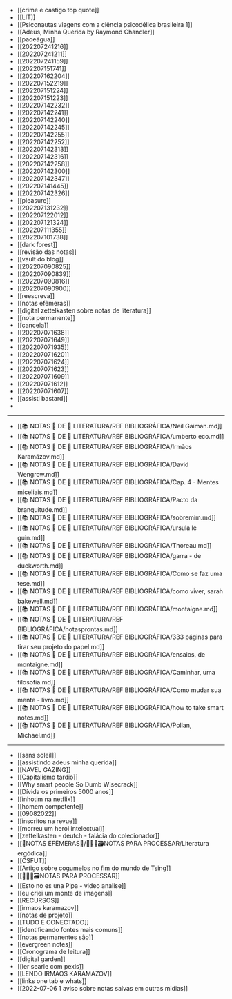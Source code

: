 - [[crime e castigo top quote]]
- [[LIT]]
- [[Psiconautas viagens com a ciência psicodélica brasileira 1]]
- [[Adeus, Minha Querida by Raymond Chandler]]
- [[paoeágua]]
- [[202207241216]]
- [[202207241211]]
- [[202207241159]]
- [[202207151741]]
- [[202207162204]]
- [[202207152219]]
- [[202207151224]]
- [[202207151223]]
- [[202207142232]]
- [[202207142241]]
- [[202207142240]]
- [[202207142245]]
- [[202207142255]]
- [[202207142252]]
- [[202207142313]]
- [[202207142316]]
- [[202207142258]]
- [[202207142300]]
- [[202207142347]]
- [[202207141445]]
- [[202207142326]]
- [[pleasure]]
- [[202207131232]]
- [[202207122012]]
- [[202207121324]]
- [[202207111355]]
- [[202207101738]]
- [[dark forest]]
- [[revisão das notas]]
- [[vault do blog]]
- [[202207090825]]
- [[202207090839]]
- [[202207090816]]
- [[202207090900]]
- [[reescreva]]
- [[notas efêmeras]]
- [[digital zettelkasten sobre notas de literatura]]
- [[nota permanente]]
- [[cancela]]
- [[202207071638]]
- [[202207071649]]
- [[202207071935]]
- [[202207071620]]
- [[202207071624]]
- [[202207071623]]
- [[202207071609]]
- [[202207071612]]
- [[202207071607]]
- [[assisti bastard]]
- 
---

- [[📚 NOTAS 📖 DE 📘 LITERATURA/REF BIBLIOGRÁFICA/Neil Gaiman.md]]
- [[📚 NOTAS 📖 DE 📘 LITERATURA/REF BIBLIOGRÁFICA/umberto eco.md]]
- [[📚 NOTAS 📖 DE 📘 LITERATURA/REF BIBLIOGRÁFICA/Irmãos Karamázov.md]]
- [[📚 NOTAS 📖 DE 📘 LITERATURA/REF BIBLIOGRÁFICA/David Wengrow.md]]
- [[📚 NOTAS 📖 DE 📘 LITERATURA/REF BIBLIOGRÁFICA/Cap. 4 - Mentes miceliais.md]]
- [[📚 NOTAS 📖 DE 📘 LITERATURA/REF BIBLIOGRÁFICA/Pacto da branquitude.md]]
- [[📚 NOTAS 📖 DE 📘 LITERATURA/REF BIBLIOGRÁFICA/sobremim.md]]
- [[📚 NOTAS 📖 DE 📘 LITERATURA/REF BIBLIOGRÁFICA/ursula le guin.md]]
- [[📚 NOTAS 📖 DE 📘 LITERATURA/REF BIBLIOGRÁFICA/Thoreau.md]]
- [[📚 NOTAS 📖 DE 📘 LITERATURA/REF BIBLIOGRÁFICA/garra - de duckworth.md]]
- [[📚 NOTAS 📖 DE 📘 LITERATURA/REF BIBLIOGRÁFICA/Como se faz uma tese.md]]
- [[📚 NOTAS 📖 DE 📘 LITERATURA/REF BIBLIOGRÁFICA/como viver, sarah bakewell.md]]
- [[📚 NOTAS 📖 DE 📘 LITERATURA/REF BIBLIOGRÁFICA/montaigne.md]]
- [[📚 NOTAS 📖 DE 📘 LITERATURA/REF BIBLIOGRÁFICA/notasprontas.md]]
- [[📚 NOTAS 📖 DE 📘 LITERATURA/REF BIBLIOGRÁFICA/333 páginas para tirar seu projeto do papel.md]]
- [[📚 NOTAS 📖 DE 📘 LITERATURA/REF BIBLIOGRÁFICA/ensaios, de montaigne.md]]
- [[📚 NOTAS 📖 DE 📘 LITERATURA/REF BIBLIOGRÁFICA/Caminhar, uma filosofia.md]]
- [[📚 NOTAS 📖 DE 📘 LITERATURA/REF BIBLIOGRÁFICA/Como mudar sua mente - livro.md]]
- [[📚 NOTAS 📖 DE 📘 LITERATURA/REF BIBLIOGRÁFICA/how to take smart notes.md]]
- [[📚 NOTAS 📖 DE 📘 LITERATURA/REF BIBLIOGRÁFICA/Pollan, Michael.md]]
---

- [[sans soleil]]
- [[assistindo adeus minha querida]]
- [[NAVEL GAZING]]
- [[Capitalismo tardio]]
- [[Why smart people So Dumb Wisecrack]]
- [[Dívida os primeiros 5000 anos]]
- [[inhotim na netflix]]
- [[homem competente]]
- [[09082022]]
- [[inscritos na revue]]
- [[morreu um heroi intelectual]]
- [[zettelkasten - deutch - falácia do colecionador]]
- [[🍃NOTAS EFÊMERAS🍄/👨🏻‍💻🗃️NOTAS PARA PROCESSAR/Literatura ergódica]]
- [[CSFUT]]
- [[Artigo sobre cogumelos no fim do mundo de Tsing]]
- [[👨🏻‍💻🗃️NOTAS PARA PROCESSAR]]
- [[Esto no es una Pipa - video analise]]
- [[eu criei um monte de imagens]]
- [[RECURSOS]]
- [[irmaos karamazov]]
- [[notas de projeto]]
- [[TUDO É CONECTADO]]
- [[identificando fontes mais comuns]]
- [[notas permanentes são]]
- [[evergreen notes]]
- [[Cronograma de leitura]]
- [[digital garden]]
- [[ler searle com pexis]]
- [[LENDO IRMAOS KARAMAZOV]]
- [[links one tab e whats]]
- [[2022-07-06 1 aviso sobre notas salvas em outras midias]]
